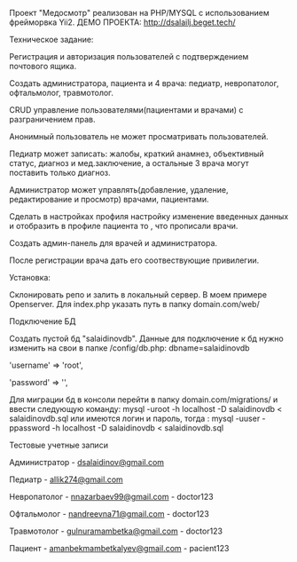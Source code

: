 Проект "Медосмотр" реализован на PHP/MYSQL с использованием фрейморвка Yii2.
ДЕМО ПРОЕКТА: http://dsalailj.beget.tech/

Техническое задание:

Регистрация и авторизация пользователей с подтверждением почтового ящика. 

Создать администратора, пациента и 4 врача: педиатр, невропатолог, офтальмолог, травмотолог.

CRUD управление пользователями(пациентами и врачами) с разграничением прав.

Анонимный пользователь не может просматривать  пользователей.

Педиатр может записать: жалобы, краткий анамнез, объективный статус, диагноз и мед.заключение, а остальные 3 врача могут поставить только диагноз.

Администратор может управлять(добавление, удаление, редактирование и просмотр) врачами, пациентами.

Сделать в настройках профиля настройку изменение введенных данных и отобразить в профиле пациента то , что прописали врачи.

Создать админ-панель для врачей и администратора.

После регистрации врача дать его соотвествующие привилегии. 

Установка: 

Склонировать репо и залить в локальный сервер. В моем примере Openserver. 
Для index.php указать путь в папку domain.com/web/ 



Подключение БД

Создать пустой бд "salaidinovdb". 
Данные для подключение к бд нужно изменить на свои в папке /config/db.php: 
dbname=salaidinovdb

'username' => 'root',

'password' => '',

Для миграции бд в консоли перейти в папку domain.com/migrations/ и ввести следующую команду: 
mysql -uroot -h localhost -D salaidinovdb < salaidinovdb.sql
или имеются логин и пароль, тогда : mysql -uuser -ppassword -h localhost -D salaidinovdb < salaidinovdb.sql 

Тестовые учетные записи

Администратор - dsalaidinov@gmail.com

Педиатр - allik274@gmail.com

Невропатолог - nnazarbaev99@gmail.com - doctor123

Офтальмолог - nandreevna71@gmail.com - doctor123

Травмотолог - gulnuramambetka@gmail.com - doctor123

Пациент - amanbekmambetkalyev@gmail.com - pacient123

